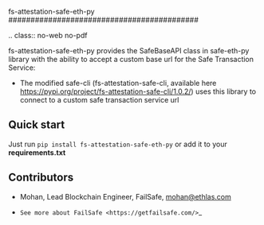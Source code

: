 fs-attestation-safe-eth-py
###########################################

.. class:: no-web no-pdf

fs-attestation-safe-eth-py provides the SafeBaseAPI class in safe-eth-py library with the ability to accept a custom base url for the Safe Transaction Service:
  - The modified safe-cli (fs-attestation-safe-cli, available here https://pypi.org/project/fs-attestation-safe-cli/1.0.2/) uses this library to connect to a custom safe transaction service url

Quick start
-----------

Just run ``pip install fs-attestation-safe-eth-py`` or add it to your **requirements.txt**

Contributors
------------
- Mohan, Lead Blockchain Engineer, FailSafe, mohan@ethlas.com

- `See more about FailSafe <https://getfailsafe.com/>`_
